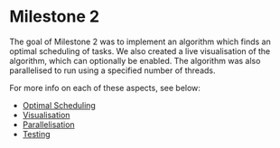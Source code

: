 # Milestone 2

The goal of Milestone 2 was to implement an algorithm which finds an optimal scheduling of tasks.
We also created a live visualisation of the algorithm, which can optionally be enabled.
The algorithm was also parallelised to run using a specified number of threads.

For more info on each of these aspects, see below:
- [Optimal Scheduling](./Optimal_Scheduling.md)
- [Visualisation](./Visualisation.md)
- [Parallelisation](./Parallelisation.md)
- [Testing](./Testing.md)

